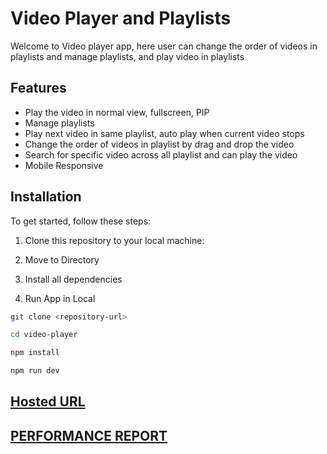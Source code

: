 # Video Player and Playlists

Welcome to Video player app, here user can change the order of videos in playlists and manage playlists, and play video in playlists

## Features

- Play the video in normal view, fullscreen, PIP
- Manage playlists
- Play next video in same playlist, auto play when current video stops
- Change the order of videos in playlist by drag and drop the video
- Search for specific video across all playlist and can play the video
- Mobile Responsive

## Installation

To get started, follow these steps:

1. Clone this repository to your local machine:

2. Move to Directory

3. Install all dependencies

4. Run App in Local

```bash
git clone <repository-url>

cd video-player

npm install

npm run dev
```

## [Hosted URL](https://video-player-fawn.vercel.app/)

## [PERFORMANCE REPORT](https://pagespeed.web.dev/analysis/https-video-player-fawn-vercel-app/q7w6zl41qp?form_factor=desktop)
